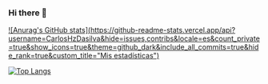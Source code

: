 ### Hi there 👋

<!--
**CarlosHzDasilva/CarlosHzDasilva** is a ✨ _special_ ✨ repository because its `README.md` (this file) appears on your GitHub profile.

Here are some ideas to get you started:

- 🔭 I’m currently working on ...
- 🌱 I’m currently learning ...
- 👯 I’m looking to collaborate on ...
- 🤔 I’m looking for help with ...
- 💬 Ask me about ...
- 📫 How to reach me: ...
- 😄 Pronouns: ...
- ⚡ Fun fact: ...
-->
[![Anurag's GitHub stats](https://github-readme-stats.vercel.app/api?username=CarlosHzDasilva&hide=issues,contribs&locale=es&count_private=true&show_icons=true&theme=github_dark&include_all_commits=true&hide_rank=true&custom_title="Mis estadísticas")](https://github.com/anuraghazra/github-readme-stats)

[![Top Langs](https://github-readme-stats.vercel.app/api/top-langs/?username=CarlosHzDasilva&layout=compact&langs_count=10)](https://github.com/anuraghazra/github-readme-stats)
